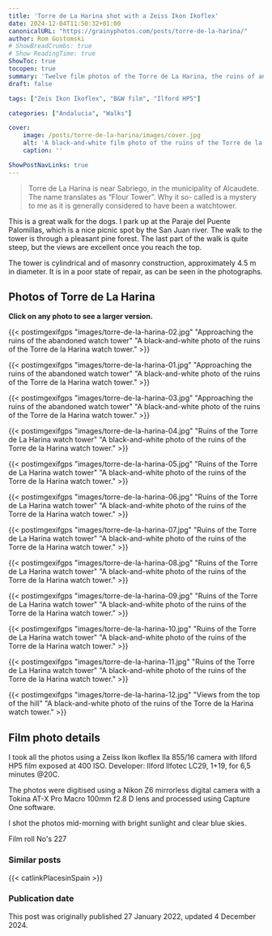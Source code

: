 ```yaml
---
title: 'Torre de La Harina shot with a Zeiss Ikon Ikoflex'
date: 2024-12-04T11:50:32+01:00
canonicalURL: "https://grainyphotos.com/posts/torre-de-la-harina/"
author: Rom Gostomski
# ShowBreadCrumbs: true
# Show ReadingTime: true
ShowToc: true
tocopen: true
summary: 'Twelve film photos of the Torre de La Harina, the ruins of an old watch tower located on a hill. The location offers great views of the surrounding countryside.'
draft: false

tags: ["Zeis Ikon Ikoflex", "B&W film", "Ilford HP5"]

categories: ["Andalucia", "Walks"]

cover:
    image: /posts/torre-de-la-harina/images/cover.jpg
    alt: 'A black-and-white film photo of the ruins of the Torre de la Harina watch tower'
    caption: ''

ShowPostNavLinks: true
---
```

> Torre de La Harina is near Sabriego, in the municipality of
Alcaudete. The name translates as “Flour Tower”. Why it so-
called is a mystery to me as it is generally considered to have
been a watchtower.

This is a great walk for the dogs. I park up at the Paraje del Puente Palomillas, which is
a nice picnic spot by the San Juan river. The walk to the tower is through a pleasant
pine forest. The last part of the walk is quite steep, but the views are excellent once
you reach the top.

The tower is cylindrical and of masonry construction, approximately 4.5 m in
diameter. It is in a poor state of repair, as can be seen in the photographs.

## Photos of Torre de La Harina

**Click on any photo to see a larger version.**

{{< postimgexifgps "images/torre-de-la-harina-02.jpg" 
"Approaching the ruins of the abandoned watch tower" 
"A black-and-white photo of the ruins of the Torre de la Harina watch tower." >}}

{{< postimgexifgps "images/torre-de-la-harina-01.jpg" 
"Approaching the ruins of the abandoned watch tower" 
"A black-and-white photo of the ruins of the Torre de la Harina watch tower." >}}

{{< postimgexifgps "images/torre-de-la-harina-03.jpg" 
"Approaching the ruins of the abandoned watch tower" 
"A black-and-white photo of the ruins of the Torre de la Harina watch tower." >}}

{{< postimgexifgps "images/torre-de-la-harina-04.jpg" 
"Ruins of the Torre de La Harina watch tower" 
"A black-and-white photo of the ruins of the Torre de la Harina watch tower." >}}

{{< postimgexifgps "images/torre-de-la-harina-05.jpg" 
"Ruins of the Torre de La Harina watch tower" 
"A black-and-white photo of the ruins of the Torre de la Harina watch tower." >}}

{{< postimgexifgps "images/torre-de-la-harina-06.jpg" 
"Ruins of the Torre de La Harina watch tower" 
"A black-and-white photo of the ruins of the Torre de la Harina watch tower." >}}

{{< postimgexifgps "images/torre-de-la-harina-07.jpg" 
"Ruins of the Torre de La Harina watch tower" 
"A black-and-white photo of the ruins of the Torre de la Harina watch tower." >}}

{{< postimgexifgps "images/torre-de-la-harina-08.jpg" 
"Ruins of the Torre de La Harina watch tower" 
"A black-and-white photo of the ruins of the Torre de la Harina watch tower." >}}

{{< postimgexifgps "images/torre-de-la-harina-09.jpg" 
"Ruins of the Torre de La Harina watch tower" 
"A black-and-white photo of the ruins of the Torre de la Harina watch tower." >}}

{{< postimgexifgps "images/torre-de-la-harina-10.jpg" 
"Ruins of the Torre de La Harina watch tower" 
"A black-and-white photo of the ruins of the Torre de la Harina watch tower." >}}

{{< postimgexifgps "images/torre-de-la-harina-11.jpg" 
"Ruins of the Torre de La Harina watch tower" 
"A black-and-white photo of the ruins of the Torre de la Harina watch tower." >}}

{{< postimgexifgps "images/torre-de-la-harina-12.jpg" 
"Views from the top of the hill" 
"A black-and-white photo of the ruins of the Torre de la Harina watch tower." >}}

## Film photo details

I took all the photos using a Zeiss Ikon Ikoflex IIa 855/16 camera with Ilford HP5 film exposed at 400 ISO. Developer: Ilford Ilfotec LC29, 1+19, for 6,5 minutes @20C.

The photos were digitised using a Nikon Z6 mirrorless digital camera with a Tokina AT-X Pro Macro 100mm f2.8 D lens and processed using Capture One software.

I shot the photos mid-morning with bright sunlight and clear blue skies.

Film roll No's 227

### Similar posts

{{< catlinkPlacesinSpain >}}

### Publication date

This post was originally published 27 January 2022, updated 4 December 2024.
